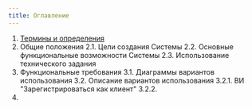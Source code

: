 ```yaml
---
title: Оглавление
---
```


1. [Термины и определения](terminy-i-opredeleniya)
2. Общие положения
2.1. Цели создания Системы
2.2. Основные функциональные возможности Системы
2.3. Использование технического задания
3. Функциональные требования
3.1. Диаграммы вариантов использования
3.2. Описание вариантов использования
3.2.1. ВИ "Зарегистрироваться как клиент"
3.2.2.
5. 